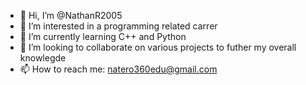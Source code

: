 - 👋 Hi, I’m @NathanR2005
- 👀 I’m interested in a programming related carrer
- 🌱 I’m currently learning C++ and Python
- 💞️ I’m looking to collaborate on various projects to futher my overall knowlegde
- 📫 How to reach me: natero360edu@gmail.com

<!---
NathanR2005/NathanR2005 is a ✨ special ✨ repository because its `README.md` (this file) appears on your GitHub profile.
You can click the Preview link to take a look at your changes.
--->
